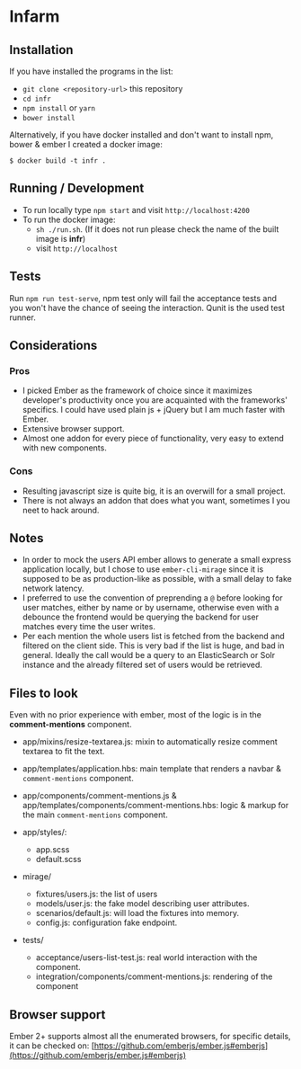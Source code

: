 # Infarm

## Installation

If you have installed the programs in the list:

* `git clone <repository-url>` this repository
* `cd infr`
* `npm install` or `yarn`
* `bower install`

Alternatively, if you have docker installed and don't want to install npm, bower & ember I created a docker image:

```
$ docker build -t infr .
```

## Running / Development

* To run locally type `npm start` and visit `http://localhost:4200`
* To run the docker image:
  * `sh ./run.sh`. (If it does not run please check the name of the built image is **infr**)
  * visit `http://localhost`

## Tests

Run `npm run test-serve`, npm test only will fail the acceptance tests and you won't have the chance of seeing the interaction. Qunit is the used test runner.

## Considerations

### Pros

* I picked Ember as the framework of choice since it maximizes developer's productivity once you are acquainted with the frameworks' specifics. I could have used plain js + jQuery but I am much faster with Ember.
* Extensive browser support.
* Almost one addon for every piece of functionality, very easy to extend with new components.

### Cons

* Resulting javascript size is quite big, it is an overwill for a small project.
* There is not always an addon that does what you want, sometimes I you neet to hack around.

## Notes

* In order to mock the users API ember allows to generate a small express application locally, but I chose to use `ember-cli-mirage` since it is supposed to be as production-like as possible, with a small delay to fake network latency.
* I preferred to use the convention of preprending a `@` before looking for user matches, either by name or by username, otherwise even with a debounce the frontend would be querying the backend for user matches every time the user writes.
* Per each mention the whole users list is fetched from the backend and filtered on the client side. This is very bad if the list is huge, and bad in general. Ideally the call would be a query to an ElasticSearch or Solr instance and the already filtered set of users would be retrieved.

## Files to look

Even with no prior experience with ember, most of the logic is in the **comment-mentions** component.

  * app/mixins/resize-textarea.js: mixin to automatically resize comment textarea to fit the text.

  * app/templates/application.hbs: main template that renders a navbar & `comment-mentions` component.

  * app/components/comment-mentions.js & app/templates/components/comment-mentions.hbs: logic & markup for the main `comment-mentions` component.

  * app/styles/:
    * app.scss
    * default.scss

  * mirage/
    * fixtures/users.js: the list of users
    * models/user.js: the fake model describing user attributes.
    * scenarios/default.js: will load the fixtures into memory.
    * config.js: configuration fake endpoint.

  * tests/
    * acceptance/users-list-test.js: real world interaction with the component.
    * integration/components/comment-mentions.js: rendering of the component


## Browser support

Ember 2+ supports almost all the enumerated browsers, for specific details, it can be checked on: [https://github.com/emberjs/ember.js#emberjs](https://github.com/emberjs/ember.js#emberjs)
